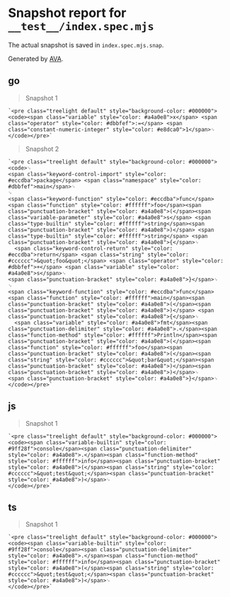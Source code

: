 # Snapshot report for `__test__/index.spec.mjs`

The actual snapshot is saved in `index.spec.mjs.snap`.

Generated by [AVA](https://avajs.dev).

## go

> Snapshot 1

    `<pre class="treelight default" style="background-color: #000000"><code><span class="variable" style="color: #a4a0e8">x</span> <span class="operator" style="color: #dbbfef">:=</span> <span class="constant-numeric-integer" style="color: #e8dca0">1</span>␊
    </code></pre>`

> Snapshot 2

    `<pre class="treelight default" style="background-color: #000000"><code>␊
    <span class="keyword-control-import" style="color: #eccdba">package</span> <span class="namespace" style="color: #dbbfef">main</span>␊
    ␊
    <span class="keyword-function" style="color: #eccdba">func</span> <span class="function" style="color: #ffffff">foo</span><span class="punctuation-bracket" style="color: #a4a0e8">(</span><span class="variable-parameter" style="color: #a4a0e8">s</span> <span class="type-builtin" style="color: #ffffff">string</span><span class="punctuation-bracket" style="color: #a4a0e8">)</span> <span class="type-builtin" style="color: #ffffff">string</span> <span class="punctuation-bracket" style="color: #a4a0e8">{</span>␊
      <span class="keyword-control-return" style="color: #eccdba">return</span> <span class="string" style="color: #cccccc">&quot;foo&quot;</span> <span class="operator" style="color: #dbbfef">+</span> <span class="variable" style="color: #a4a0e8">s</span>␊
    <span class="punctuation-bracket" style="color: #a4a0e8">}</span>␊
    ␊
    <span class="keyword-function" style="color: #eccdba">func</span> <span class="function" style="color: #ffffff">main</span><span class="punctuation-bracket" style="color: #a4a0e8">(</span><span class="punctuation-bracket" style="color: #a4a0e8">)</span> <span class="punctuation-bracket" style="color: #a4a0e8">{</span>␊
      <span class="variable" style="color: #a4a0e8">fmt</span><span class="punctuation-delimiter" style="color: #a4a0e8">.</span><span class="function-method" style="color: #ffffff">Println</span><span class="punctuation-bracket" style="color: #a4a0e8">(</span><span class="function" style="color: #ffffff">foo</span><span class="punctuation-bracket" style="color: #a4a0e8">(</span><span class="string" style="color: #cccccc">&quot;bar&quot;</span><span class="punctuation-bracket" style="color: #a4a0e8">)</span><span class="punctuation-bracket" style="color: #a4a0e8">)</span>␊
    <span class="punctuation-bracket" style="color: #a4a0e8">}</span>␊
    </code></pre>`

## js

> Snapshot 1

    `<pre class="treelight default" style="background-color: #000000"><code><span class="variable-builtin" style="color: #9ff28f">console</span><span class="punctuation-delimiter" style="color: #a4a0e8">.</span><span class="function-method" style="color: #ffffff">info</span><span class="punctuation-bracket" style="color: #a4a0e8">(</span><span class="string" style="color: #cccccc">&quot;test&quot;</span><span class="punctuation-bracket" style="color: #a4a0e8">)</span>␊
    </code></pre>`

## ts

> Snapshot 1

    `<pre class="treelight default" style="background-color: #000000"><code><span class="variable-builtin" style="color: #9ff28f">console</span><span class="punctuation-delimiter" style="color: #a4a0e8">.</span><span class="function-method" style="color: #ffffff">info</span><span class="punctuation-bracket" style="color: #a4a0e8">(</span><span class="string" style="color: #cccccc">&quot;test&quot;</span><span class="punctuation-bracket" style="color: #a4a0e8">)</span>␊
    </code></pre>`
